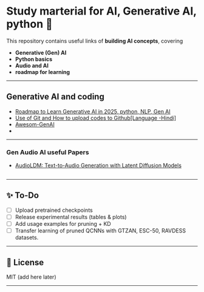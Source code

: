 # Study marterial for AI, Generative AI, python 🚀

This repository contains useful links of **building AI concepts**, covering

- **Generative (Gen) AI**  
- **Python basics**
- **Audio and AI**
- **roadmap for learning**  

---
## Generative AI and coding 
- [Roadmap to Learn Generative AI in 2025, python, NLP, Gen AI](https://github.com/krishnaik06/Roadmap-To-Learn-Generative-AI-In-2025)
- [Use of Git and How to upload codes to Github[Language -Hindi]](https://youtu.be/Ez8F0nW6S-w?si=6EVO4xcu0X5mJ-4a)
- [Awesom-GenAI](https://github.com/degouville/awesome-genai)
-


---

### Gen Audio AI useful Papers
- [AudioLDM: Text-to-Audio Generation with Latent Diffusion Models](https://audioldm.github.io/)
```

```
---

## ✨ To-Do
- [ ] Upload pretrained checkpoints  
- [ ] Release experimental results (tables & plots)  
- [ ] Add usage examples for pruning + KD  
- [ ] Transfer learning of pruned QCNNs with GTZAN, ESC-50, RAVDESS datasets.
---

## 📌 License
 MIT (add here later)

---
